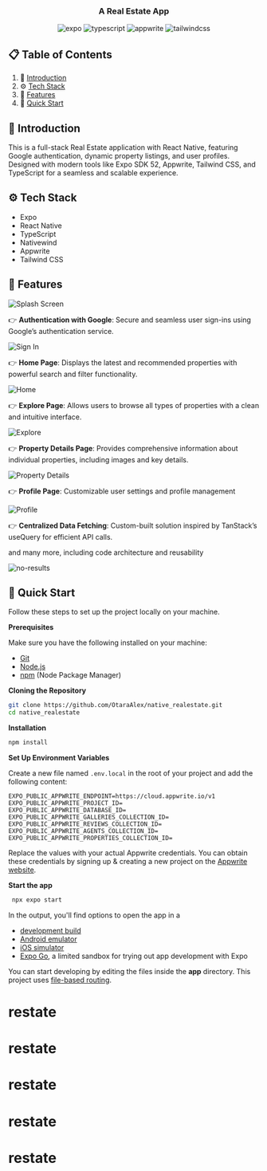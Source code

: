 <div align="center">
  <h3 align="center">A Real Estate App</h3>
  
  <div>
    <img src="https://img.shields.io/badge/-Expo-black?style=for-the-badge&logoColor=white&logo=expo&color=000020" alt="expo" />
    <img src="https://img.shields.io/badge/-TypeScript-black?style=for-the-badge&logoColor=white&logo=typescript&color=3178C6" alt="typescript" />
    <img src="https://img.shields.io/badge/-Appwrite-black?style=for-the-badge&logoColor=white&logo=appwrite&color=FD366E" alt="appwrite" />
    <img src="https://img.shields.io/badge/-Tailwind_CSS-black?style=for-the-badge&logoColor=white&logo=tailwindcss&color=06B6D4" alt="tailwindcss" />
  </div>

</div>

## 📋 <a name="table">Table of Contents</a>

1. 🤖 [Introduction](#introduction)
2. ⚙️ [Tech Stack](#tech-stack)
3. 🔋 [Features](#features)
4. 🤸 [Quick Start](#quick-start)

## <a name="introduction">🤖 Introduction</a>

This is a full-stack Real Estate application with React Native, featuring Google authentication, dynamic property listings, and user profiles. Designed with modern tools like Expo SDK 52, Appwrite, Tailwind CSS, and TypeScript for a seamless and scalable experience.

## <a name="tech-stack">⚙️ Tech Stack</a>

- Expo
- React Native
- TypeScript
- Nativewind
- Appwrite
- Tailwind CSS

## <a name="features">🔋 Features</a>

![Splash Screen](https://github.com/user-attachments/assets/61974ea0-4836-442f-9807-ed1e65f057e8)

👉 **Authentication with Google**: Secure and seamless user sign-ins using Google’s authentication service.

![Sign In](https://github.com/user-attachments/assets/e45310ee-7bdc-40ea-afa0-4571384b4e4c)

👉 **Home Page**: Displays the latest and recommended properties with powerful search and filter functionality.

![Home](https://github.com/user-attachments/assets/35467962-9787-438a-9045-631ca4a3716f)

👉 **Explore Page**: Allows users to browse all types of properties with a clean and intuitive interface.

![Explore](https://github.com/user-attachments/assets/fec973da-570a-49b9-89cc-fe48b611b310)

👉 **Property Details Page**: Provides comprehensive information about individual properties, including images and key details.

![Property Details](https://github.com/user-attachments/assets/7533bff6-b5e9-4979-a027-90323dcde54d)

👉 **Profile Page**: Customizable user settings and profile management

![Profile](https://github.com/user-attachments/assets/f276bfbc-712d-402e-b6b0-afe7955f91db)

👉 **Centralized Data Fetching**: Custom-built solution inspired by TanStack’s useQuery for efficient API calls.

and many more, including code architecture and reusability

![no-results](https://github.com/user-attachments/assets/673f15be-1ced-4d4c-b848-045756a70f0d)

## <a name="quick-start">🤸 Quick Start</a>

Follow these steps to set up the project locally on your machine.

**Prerequisites**

Make sure you have the following installed on your machine:

- [Git](https://git-scm.com/)
- [Node.js](https://nodejs.org/en)
- [npm](https://www.npmjs.com/) (Node Package Manager)

**Cloning the Repository**

```bash
git clone https://github.com/OtaraAlex/native_realestate.git
cd native_realestate
```

**Installation**

```bash
npm install
```

**Set Up Environment Variables**

Create a new file named `.env.local` in the root of your project and add the following content:

```env
EXPO_PUBLIC_APPWRITE_ENDPOINT=https://cloud.appwrite.io/v1
EXPO_PUBLIC_APPWRITE_PROJECT_ID=
EXPO_PUBLIC_APPWRITE_DATABASE_ID=
EXPO_PUBLIC_APPWRITE_GALLERIES_COLLECTION_ID=
EXPO_PUBLIC_APPWRITE_REVIEWS_COLLECTION_ID=
EXPO_PUBLIC_APPWRITE_AGENTS_COLLECTION_ID=
EXPO_PUBLIC_APPWRITE_PROPERTIES_COLLECTION_ID=
```

Replace the values with your actual Appwrite credentials. You can obtain these credentials by signing up & creating a new project on the [Appwrite website](https://apwr.dev/JSM050).

**Start the app**

```bash
 npx expo start
```

In the output, you'll find options to open the app in a

- [development build](https://docs.expo.dev/develop/development-builds/introduction/)
- [Android emulator](https://docs.expo.dev/workflow/android-studio-emulator/)
- [iOS simulator](https://docs.expo.dev/workflow/ios-simulator/)
- [Expo Go](https://expo.dev/go), a limited sandbox for trying out app development with Expo

You can start developing by editing the files inside the **app** directory. This project uses [file-based routing](https://docs.expo.dev/router/introduction).
# restate
# restate
# restate
# restate
# restate
